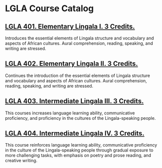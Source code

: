 # LGLA Course Catalog

## [LGLA 401. Elementary Lingala I. 3 Credits.](./LGLA_401_Elementary_Lingala_I)

Introduces the essential elements of Lingala structure and vocabulary and aspects of African cultures. Aural comprehension, reading, speaking, and writing are stressed.

## [LGLA 402. Elementary Lingala II. 3 Credits.](./LGLA_402_Elementary_Lingala_II)

Continues the introduction of the essential elements of Lingala structure and vocabulary and aspects of African cultures. Aural comprehension, reading, speaking, and writing are stressed.

## [LGLA 403. Intermediate Lingala III. 3 Credits.](./LGLA_403_Intermediate_Lingala_III)

This courses increases language learning ability, communicative proficiency, and proficiency in the cultures of the Lingala-speaking people.

## [LGLA 404. Intermediate Lingala IV. 3 Credits.](./LGLA_404_Intermediate_Lingala_IV)

This course reinforces language learning ability, communicative proficiency in the culture of the Lingala-speaking people through gradual exposure to more challenging tasks, with emphasis on poetry and prose reading, and creative writing.

